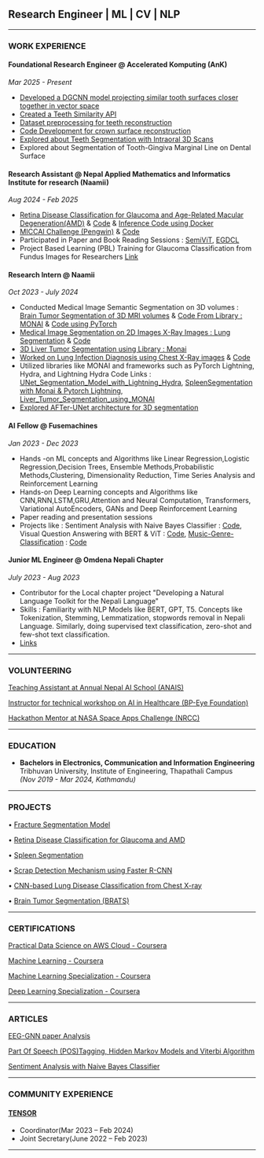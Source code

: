 ## Research Engineer | ML | CV | NLP

---

### WORK EXPERIENCE 

#### Foundational Research Engineer @ Accelerated Komputing (AnK)
*Mar 2025 - Present*
- [Developed a DGCNN model projecting similar tooth surfaces closer together in vector space](https://github.com/one2clouds/Teeth_Similarity_Matching_Model_Preparation)
- [Created a Teeth Similarity API](https://github.com/one2clouds/Teeth-Similarity-API-)
- [Dataset preprocessing for teeth reconstruction](https://github.com/one2clouds/Teeth-3DS-create-broken-tooth-for-crown-genetation)
- [Code Development for crown surface reconstruction](https://github.com/one2clouds/DMC-for-inhouse-Customer-data)
- [Explored about Teeth Segmentation with Intraoral 3D Scans](https://docs.google.com/presentation/d/1RJ-CDCK4R46FmbOgLnnGzpbqU1ZnbAD-chpnROpdTMg/edit?usp=sharing)
- Explored about Segmentation of Tooth-Gingiva Marginal Line on Dental Surface

#### Research Assistant @ Nepal Applied Mathematics and Informatics Institute for research (Naamii)
*Aug 2024 - Feb 2025*
- [Retina Disease Classification for Glaucoma and Age-Related Macular Degeneration(AMD)](https://drive.google.com/file/d/1R43kf6PAMLclFtDKPrSvQryl0owvMCop/view?usp=sharing) & [Code](https://github.com/one2clouds/BPEye_Project_2024) & [Inference Code using Docker](https://github.com/one2clouds/bpeye_inference_docker)
- [MICCAI Challenge (Pengwin)](https://1drv.ms/p/c/bfeaeeeea11c95e5/Eel56qC1lg5Ov6KvG-lDGC8BfGKNJ7wxDCIdCtiSrDOZrg?e=YnPgXT) & [Code](https://github.com/one2clouds/FracSegnetOverall)
- Participated in Paper and Book Reading Sessions : [SemiViT](https://drive.google.com/file/d/1Z2n3Mui3RlDwOtl-MtDRZZBL_heOk_O5/view?usp=sharing), [EGDCL](https://drive.google.com/file/d/1XRp5mYU7pgOATJzFSP7kUsHSazLIDEF5/view?usp=sharing)
- Project Based Learning (PBL) Training for Glaucoma Classification from Fundus Images for Researchers [Link](https://drive.google.com/file/d/1NRcMyueSvv5nm9UPtZhudDE_fAPRFyut/view?usp=sharing)

#### Research Intern @ Naamii
*Oct 2023 - July 2024*
- Conducted Medical Image Semantic Segmentation on 3D volumes : [Brain Tumor Segmentation of 3D MRI volumes](https://drive.google.com/file/d/1UDdAN2txYHwTA1Fepz0_ST8rXgemCp1j/view?usp=sharing) & [Code From Library : MONAI](https://github.com/one2clouds/3D-BRATS-MONAI) & [Code using PyTorch](https://github.com/one2clouds/3D-Semantic-Segmentation)
- [Medical Image Segmentation on 2D Images X-Ray Images : Lung Segmentation](https://drive.google.com/file/d/1KwKuywdhkvq7t1DnQKDtBUGCMj94t76Y/view?usp=sharing) & [Code](https://github.com/one2clouds/2D-Image-Semantic-Segmentation)
- [3D Liver Tumor Segmentation using Library : Monai](https://github.com/one2clouds/3D-Liver-Tumor-Segmentation-Using-Monai)
- [Worked on Lung Infection Diagnosis using Chest X-Ray images](https://drive.google.com/file/d/1VRl4UV-cXg18MtkaI2u538DKcYQIwcC1/view?usp=sharing) & [Code](https://github.com/one2clouds/Using-CNNs-for-the-lung-disease-from-Chest-X-ray-Images/blob/main/lung-disease-classification-pytorch.ipynb)
- Utilized libraries like MONAI and frameworks such as PyTorch Lightning, Hydra, and Lightning Hydra Code Links : [UNet_Segmentation_Model_with_Lightning_Hydra](https://github.com/one2clouds/Anatomical_Segmentation_Model_Pengwin_Lightning_Hydra), [SpleenSegmentation with Monai & Pytorch Lightning](https://github.com/one2clouds/3d-spleen-monai-pt-lightning), [Liver_Tumor_Segmentation_using_MONAI](https://github.com/one2clouds/3D-Liver-Tumor-Segmentation-Using-Monai)
- [Explored AFTer-UNet architecture for 3D segmentation](https://github.com/one2clouds/AFTer-UNet-Architecture)

#### AI Fellow @ Fusemachines
*Jan 2023 - Dec 2023*
- Hands -on ML concepts and Algorithms like Linear Regression,Logistic Regression,Decision Trees, Ensemble Methods,Probabilistic Methods,Clustering, Dimensionality Reduction, Time Series Analysis and Reinforcement Learning
- Hands-on Deep Learning concepts and Algorithms like CNN,RNN,LSTM,GRU,Attention and Neural Computation, Transformers, Variational AutoEncoders, GANs and Deep Reinforcement Learning
- Paper reading and presentation sessions
- Projects like : Sentiment Analysis with Naive Bayes Classifier : [Code](https://github.com/one2clouds/Sentiment-Analysis-with-naive-Bayes-Classifier/blob/main/Sentiment%20Analysis%20with%20Naive%20Bayes%20Classifier.ipynb), Visual Question Answering with BERT & ViT : [Code](https://github.com/one2clouds/visualquestionanswer/blob/main/vqa-fuse-project-v2.ipynb), [Music-Genre-Classification](https://github.com/one2clouds/Music-Genre-Classification/blob/main/musicgenreclassification.pdf) : [Code](https://github.com/one2clouds/Music-Genre-Classification/blob/main/Final%20Notebook%20Fusemachines%20Project.ipynb)

#### Junior ML Engineer @ Omdena Nepali Chapter
*July 2023 - Aug 2023*
- Contributor for the Local chapter project "Developing a Natural Language Toolkit for the Nepali Language"
- Skills : Familiarity with NLP Models like BERT, GPT, T5. Concepts like Tokenization, Stemming, Lemmatization, stopwords removal in Nepali Language. Similarly, doing supervised text classification, zero-shot and few-shot text classification. 
- [Links](https://verified.sertifier.com/en/verify/03052813244466/)


---

### VOLUNTEERING 
[Teaching Assistant at Annual Nepal AI School (ANAIS)](https://drive.google.com/file/d/1UnDL3WryowqZgzdCHdit7-CbYCrCxVbW/view?usp=sharing)

[Instructor for technical workshop on AI in Healthcare (BP-Eye Foundation)](https://www.linkedin.com/feed/update/urn:li:activity:7295237684371894272/)

[Hackathon Mentor at NASA Space Apps Challenge (NRCC)](https://www.facebook.com/nrccnepal/posts/-mentors-for-the-day-nasa-international-space-apps-challenge-kathmandu-2024we-ex/552092520521495/)

---


### EDUCATION 
- **Bachelors in Electronics, Communication and Information Engineering**  
  Tribhuvan University, Institute of Engineering, Thapathali Campus  
  *(Nov 2019 - Mar 2024, Kathmandu)*

---

### PROJECTS
• [Fracture Segmentation Model](https://github.com/one2clouds/FracSegnetOverall)

• [Retina Disease Classification for Glaucoma and AMD](https://github.com/one2clouds/BPEye_Project_2024)

• [Spleen Segmentation](https://github.com/one2clouds/3d-spleen-monai-pt-lightning)

• [Scrap Detection Mechanism using Faster R-CNN](https://github.com/one2clouds/Thesis-Object-Detection-Code)

• [CNN-based Lung Disease Classification from Chest X-ray](https://github.com/one2clouds/Using-CNNs-for-the-lung-disease-from-Chest-X-ray-Images)

• [Brain Tumor Segmentation (BRATS)](https://github.com/one2clouds/3D-BRATS-MONAI)

---


### CERTIFICATIONS
[Practical Data Science on AWS Cloud - Coursera](https://www.coursera.org/account/accomplishments/specialization/certificate/GDT9UJRTCS5K)

[Machine Learning - Coursera](https://www.coursera.org/account/accomplishments/certificate/LQ9QJE62V8W4)

[Machine Learning Specialization - Coursera](https://www.coursera.org/account/accomplishments/specialization/certificate/RCULBAPGEA6A)

[Deep Learning Specialization - Coursera](https://www.credly.com/badges/7b5b6136-1d5a-42ee-a04b-fd92d22be1e4?source=linked_in_profile)


---

### ARTICLES 
[EEG-GNN paper Analysis](https://medium.com/@shirshakacharya/basic-overview-of-research-paper-eeg-gnn-4ad232260a70)

[Part Of Speech (POS)Tagging, Hidden Markov Models and Viterbi Algorithm](https://medium.com/@shirshakacharya/part-of-speech-pos-tagging-hidden-markov-models-and-viterbi-algorithm-e06d0f21b638)

[Sentiment Analysis with Naive Bayes Classifier](https://medium.com/@shirshakacharya/sentiment-analysis-with-naive-bayes-classifier-d787051d7aca)

---

### COMMUNITY EXPERIENCE
#### [TENSOR](https://tcioe.edu.np/campuslife/student_club/TENSOR)

- Coordinator(Mar 2023 – Feb 2024)
- Joint Secretary(June 2022 – Feb 2023)

---












